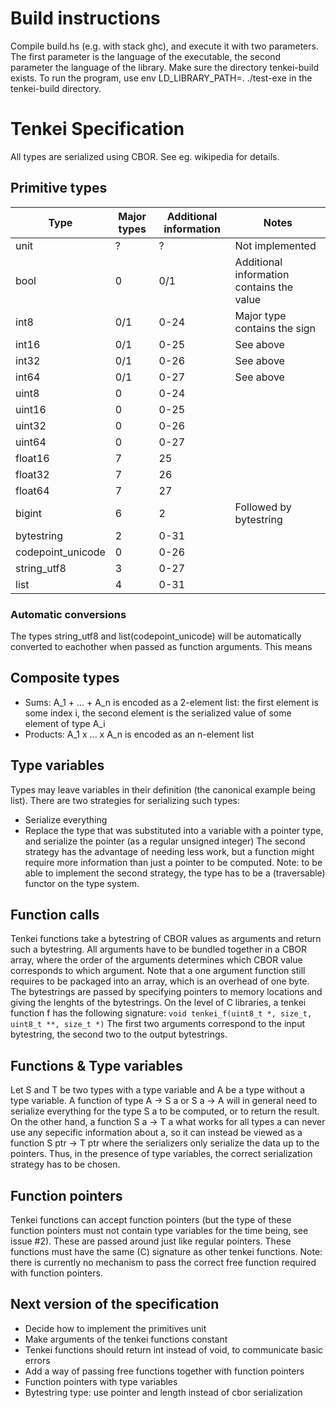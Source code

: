 # Build instructions

Compile build.hs (e.g. with stack ghc), and execute it with two parameters. The first parameter is the language of the executable, the second parameter the language of the library. Make sure the directory tenkei-build exists. To run the program, use env LD_LIBRARY_PATH=. ./test-exe in the tenkei-build directory.

# Tenkei Specification

All types are serialized using CBOR. See eg. wikipedia for details.

## Primitive types
Type     | Major types | Additional information | Notes
---------|-------------|------------------------|-----------------------------
unit     | ?           | ?                      | Not implemented
bool     | 0           | 0/1                    | Additional information contains the value
int8     | 0/1         | 0-24                   | Major type contains the sign
int16    | 0/1         | 0-25                   | See above
int32    | 0/1         | 0-26                   | See above
int64    | 0/1         | 0-27                   | See above
uint8    | 0           | 0-24                   |
uint16   | 0           | 0-25                   |
uint32   | 0           | 0-26                   |
uint64   | 0           | 0-27                   |
float16  | 7           | 25                     |
float32  | 7           | 26                     |
float64  | 7           | 27                     |
bigint   | 6           | 2                      | Followed by bytestring
bytestring | 2         | 0-31                   |
codepoint_unicode | 0  | 0-26                   |
string_utf8 | 3        | 0-27                   |
list     | 4           | 0-31                   |

### Automatic conversions

The types string_utf8 and list(codepoint_unicode) will be automatically converted to eachother when passed as function arguments. This means 

## Composite types
* Sums: A_1 + ... + A_n is encoded as a 2-element list: the first element is some index i, the second element is the serialized value of some element of type A_i
* Products: A_1 x ... x A_n is encoded as an n-element list

## Type variables
Types may leave variables in their definition (the canonical example being list). There are two strategies for serializing such types:
* Serialize everything
* Replace the type that was substituted into a variable with a pointer type, and serialize the pointer (as a regular unsigned integer)
The second strategy has the advantage of needing less work, but a function might require more information than just a pointer to be computed. Note: to be able to implement the second strategy, the type has to be a (traversable) functor on the type system.

## Function calls
Tenkei functions take a bytestring of CBOR values as arguments and return such a bytestring. All arguments have to be bundled together in a CBOR array, where the order of the arguments determines which CBOR value corresponds to which argument. Note that a one argument function still requires to be packaged into an array, which is an overhead of one byte.
The bytestrings are passed by specifying pointers to memory locations and giving the lenghts of the bytestrings. On the level of C libraries, a tenkei function f has the following signature:
`void tenkei_f(uint8_t *, size_t, uint8_t **, size_t *)`
The first two arguments correspond to the input bytestring, the second two to the output bytestrings.

## Functions & Type variables
Let S and T be two types with a type variable and A be a type without a type variable. A function of type A -> S a or S a -> A will in general need to serialize everything for the type S a to be computed, or to return the result. On the other hand, a function S a -> T a what works for all types a can never use any sepecific information about a, so it can instead be viewed as a function S ptr -> T ptr where the serializers only serialize the data up to the pointers. Thus, in the presence of type variables, the correct serialization strategy has to be chosen.

## Function pointers
Tenkei functions can accept function pointers (but the type of these function pointers must not contain type variables for the time being, see issue #2). These are passed around just like regular pointers. These functions must have the same (C) signature as other tenkei functions. Note: there is currently no mechanism to pass the correct free function required with function pointers.

## Next version of the specification
* Decide how to implement the primitives unit 
* Make arguments of the tenkei functions constant
* Tenkei functions should return int instead of void, to communicate basic errors
* Add a way of passing free functions together with function pointers
* Function pointers with type variables
* Bytestring type: use pointer and length instead of cbor serialization
